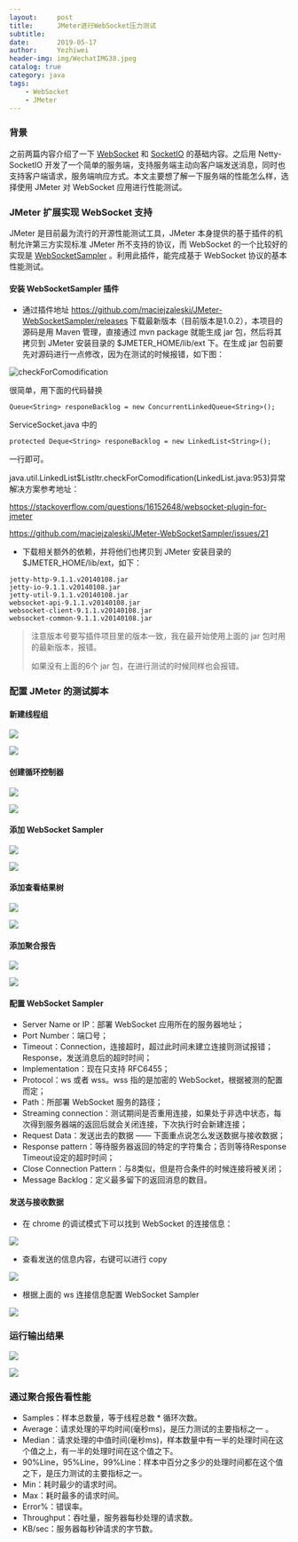 ```yaml
---
layout:     post
title:      JMeter进行WebSocket压力测试
subtitle:   
date:       2019-05-17
author:     Yezhiwei
header-img: img/WechatIMG38.jpeg
catalog: true
category: java
tags:
    - WebSocket
    - JMeter
---
```


### 背景

之前两篇内容介绍了一下 [WebSocket](https://mp.weixin.qq.com/s/Fi5xAK7SshrycFO9Y2_v_w) 和 [SocketIO](https://mp.weixin.qq.com/s/2fTSrJTawdhh1D_9ExPVJw) 的基础内容。之后用 Netty-SocketIO 开发了一个简单的服务端，支持服务端主动向客户端发送消息，同时也支持客户端请求，服务端响应方式。本文主要想了解一下服务端的性能怎么样，选择使用 JMeter 对 WebSocket 应用进行性能测试。


### JMeter 扩展实现 WebSocket 支持

JMeter 是目前最为流行的开源性能测试工具，JMeter 本身提供的基于插件的机制允许第三方实现标准 JMeter 所不支持的协议，而 WebSocket 的一个比较好的实现是 [WebSocketSampler](https://github.com/XMeterSaaSService/JMeter-WebSocketSampler/releases) 。利用此插件，能完成基于 WebSocket 协议的基本性能测试。

#### 安装 WebSocketSampler 插件

* 通过插件地址 https://github.com/maciejzaleski/JMeter-WebSocketSampler/releases 下载最新版本（目前版本是1.0.2），本项目的源码是用 Maven 管理，直接通过 mvn package 就能生成 jar 包，然后将其拷贝到 JMeter 安装目录的 $JMETER_HOME/lib/ext 下。在生成 jar 包前要先对源码进行一点修改，因为在测试的时候报错，如下图：

![checkForComodification](https://ws4.sinaimg.cn/large/006tNc79ly1g33ixgp1gcj31jd0u0why.jpg)

很简单，用下面的代码替换

```
Queue<String> responeBacklog = new ConcurrentLinkedQueue<String>();
```

ServiceSocket.java 中的

```
protected Deque<String> responeBacklog = new LinkedList<String>();
```

一行即可。

java.util.LinkedList\$ListItr.checkForComodification(LinkedList.java:953)异常解决方案参考地址：

https://stackoverflow.com/questions/16152648/websocket-plugin-for-jmeter

https://github.com/maciejzaleski/JMeter-WebSocketSampler/issues/21


* 下载相关额外的依赖，并将他们也拷贝到 JMeter 安装目录的 $JMETER_HOME/lib/ext，如下：

```
jetty-http-9.1.1.v20140108.jar
jetty-io-9.1.1.v20140108.jar
jetty-util-9.1.1.v20140108.jar
websocket-api-9.1.1.v20140108.jar
websocket-client-9.1.1.v20140108.jar
websocket-common-9.1.1.v20140108.jar
```

> 注意版本号要写插件项目里的版本一致，我在最开始使用上面的 jar 包时用的最新版本，报错。
> 
> 如果没有上面的6个 jar 包，在进行测试的时候同样也会报错。


### 配置 JMeter 的测试脚本

#### 新建线程组

![](https://tva2.sinaimg.cn/large/006tNc79ly1g33jr6kkbpj31cf0u041t.jpg)

![](https://tva2.sinaimg.cn/large/006tNc79ly1g33jrkpr17j31c00u0wfz.jpg)

#### 创建循环控制器

![](https://ws2.sinaimg.cn/large/006tNc79ly1g33jtgoqvaj31c50u0jvz.jpg)

![](https://tva2.sinaimg.cn/large/006tNc79ly1g33jtywfkoj31c00u0q3w.jpg)

#### 添加 WebSocket Sampler 

![](https://ws2.sinaimg.cn/large/006tNc79ly1g33jw09ijzj31cb0u0n1p.jpg)

![](https://ws2.sinaimg.cn/large/006tNc79ly1g33jxrloerj31c00u0wgk.jpg)

#### 添加查看结果树

![](https://tva2.sinaimg.cn/large/006tNc79ly1g33jz01iugj31c90u0796.jpg)

![](https://ws2.sinaimg.cn/large/006tNc79ly1g33jzbna9tj31c00u0mym.jpg)

#### 添加聚合报告

![](https://tva2.sinaimg.cn/large/006tNc79ly1g33k0f4uwlj31cd0u0wjc.jpg)

![](https://tva2.sinaimg.cn/large/006tNc79ly1g33k0vbqjtj31c00u0dhb.jpg)

#### 配置 WebSocket Sampler 

* Server Name or IP：部署 WebSocket 应用所在的服务器地址；
* Port Number：端口号；
* Timeout：Connection，连接超时，超过此时间未建立连接则测试报错；Response，发送消息后的超时时间；
* Implementation：现在只支持 RFC6455；
* Protocol：ws 或者 wss。wss 指的是加密的 WebSocket，根据被测的配置而定；
* Path：所部署 WebSocket 服务的路径；
* Streaming connection：测试期间是否重用连接，如果处于非选中状态，每次得到服务器端的返回后就会关闭连接，下次执行时会新建连接；
* Request Data：发送出去的数据 —— 下面重点说怎么发送数据与接收数据；
* Response pattern：等待服务器返回的特定的字符集合；否则等待Response Timeout设定的超时时间；
* Close Connection Pattern：与8类似，但是符合条件的时候连接将被关闭；
* Message Backlog：定义最多留下的返回消息的数目。

#### 发送与接收数据

* 在 chrome 的调试模式下可以找到 WebSocket 的连接信息：

![](https://tva2.sinaimg.cn/large/006tNc79ly1g33kcqke41j31270u0jug.jpg) 

* 查看发送的信息内容，右键可以进行 copy 

![](https://tva2.sinaimg.cn/large/006tNc79ly1g33kd4qmwuj312n0u0jt9.jpg)

* 根据上面的 ws 连接信息配置 WebSocket Sampler 

![](https://ws2.sinaimg.cn/large/006tNc79ly1g33jxrloerj31c00u0wgk.jpg)

### 运行输出结果

![](https://tva2.sinaimg.cn/large/006tNc79ly1g33kj3d58aj31c00u0gpd.jpg)

![](https://tva2.sinaimg.cn/large/006tNc79ly1g33kjivsklj31c00u0jt3.jpg)

### 通过聚合报告看性能

* Samples：样本总数量，等于线程总数 * 循环次数。
* Average：请求处理的平均时间(毫秒ms)，是压力测试的主要指标之一 。
* Median：请求处理的中值时间(毫秒ms)，样本数量中有一半的处理时间在这个值之上，有一半的处理时间在这个值之下。
* 90%Line，95%Line，99%Line：样本中百分之多少的处理时间都在这个值之下，是压力测试的主要指标之一。
* Min：耗时最少的请求时间。
* Max：耗时最多的请求时间。
* Error%：错误率。
* Throughput：吞吐量，服务器每秒处理的请求数。
* KB/sec：服务器每秒钟请求的字节数。


